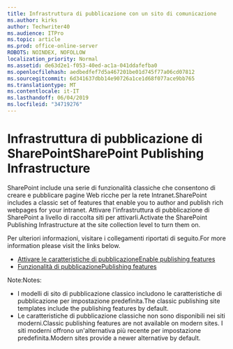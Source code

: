 ```yaml
---
title: Infrastruttura di pubblicazione con un sito di comunicazione
ms.author: kirks
author: Techwriter40
ms.audience: ITPro
ms.topic: article
ms.prod: office-online-server
ROBOTS: NOINDEX, NOFOLLOW
localization_priority: Normal
ms.assetid: de63d2e1-f053-40ed-ac1a-041ddafefba0
ms.openlocfilehash: aedbedfef7d5a467201be01d745f77a06cd07812
ms.sourcegitcommit: 6d341637dbb14e90726a1ce1d68f077ace9bb765
ms.translationtype: MT
ms.contentlocale: it-IT
ms.lasthandoff: 06/04/2019
ms.locfileid: "34719276"
---
```

# <a name="sharepoint-publishing-infrastructure"></a><span data-ttu-id="9d2e8-102">Infrastruttura di pubblicazione di SharePoint</span><span class="sxs-lookup"><span data-stu-id="9d2e8-102">SharePoint Publishing Infrastructure</span></span>


<p><span data-ttu-id="9d2e8-103">SharePoint include una serie di funzionalità classiche che consentono di creare e pubblicare pagine Web ricche per la rete Intranet.</span><span class="sxs-lookup"><span data-stu-id="9d2e8-103">SharePoint includes a classic set of features that enable you to author and publish rich webpages for your intranet.</span></span> <span data-ttu-id="9d2e8-104">Attivare l'infrastruttura di pubblicazione di SharePoint a livello di raccolta siti per attivarli.</span><span class="sxs-lookup"><span data-stu-id="9d2e8-104">Activate the SharePoint Publishing Infrastructure at the site collection level to turn them on.</span></span></p>  <p><span data-ttu-id="9d2e8-105">Per ulteriori informazioni, visitare i collegamenti riportati di seguito.</span><span class="sxs-lookup"><span data-stu-id="9d2e8-105">For more information please visit the links below.</span></span></p>  <ul>  <li><span data-ttu-id="9d2e8-106"><a href="https://support.office.com/en-us/article/Enable-publishing-features-479677A6-8B33-4AC7-907D-071C1C7E4518">Attivare le caratteristiche di pubblicazione</a></span><span class="sxs-lookup"><span data-stu-id="9d2e8-106"><a href="https://support.office.com/en-us/article/Enable-publishing-features-479677A6-8B33-4AC7-907D-071C1C7E4518">Enable publishing features</a></span></span></li>  <li><span data-ttu-id="9d2e8-107"><a href="https://support.office.com/en-us/article/Features-enabled-in-a-SharePoint-Online-publishing-site-3AB3810C-3C2C-4361-9D0E-0CBE666EA0B0?wt.mc_id=O365_Portal_MMaven#__toc336865553">Funzionalità di pubblicazione</a></span><span class="sxs-lookup"><span data-stu-id="9d2e8-107"><a href="https://support.office.com/en-us/article/Features-enabled-in-a-SharePoint-Online-publishing-site-3AB3810C-3C2C-4361-9D0E-0CBE666EA0B0?wt.mc_id=O365_Portal_MMaven#__toc336865553">Publishing features</a></span></span></li>  </ul>  <p><span data-ttu-id="9d2e8-108">Note:</span><span class="sxs-lookup"><span data-stu-id="9d2e8-108">Notes:</span></span></p>  <ul>  <li><span data-ttu-id="9d2e8-109">I modelli di sito di pubblicazione classico includono le caratteristiche di pubblicazione per impostazione predefinita.</span><span class="sxs-lookup"><span data-stu-id="9d2e8-109">The classic publishing site templates include the publishing features by default.</span></span></li>  <li><span data-ttu-id="9d2e8-110">Le caratteristiche di pubblicazione classiche non sono disponibili nei siti moderni.</span><span class="sxs-lookup"><span data-stu-id="9d2e8-110">Classic publishing features are not available on modern sites.</span></span> <span data-ttu-id="9d2e8-111">I siti moderni offrono un'alternativa più recente per impostazione predefinita.</span><span class="sxs-lookup"><span data-stu-id="9d2e8-111">Modern sites provide a newer alternative by default.</span></span></li>  </ul>

